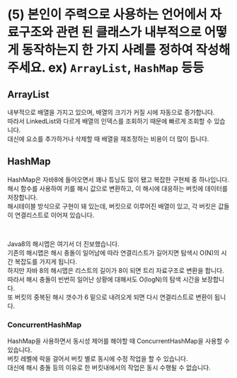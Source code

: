# (5) 본인이 주력으로 사용하는 언어에서 자료구조와 관련 된 클래스가 내부적으로 어떻게 동작하는지 한 가지 사례를 정하여 작성해주세요. ex) `ArrayList`, `HashMap` 등등

## ArrayList

내부적으로 배열을 가지고 있으며, 배열의 크기가 커질 시에 자동으로 증가합니다.  
따라서 LinkedList와 다르게 배열의 인덱스를 조회하기 때문에 빠르게 조회할 수 있습니다.  
대신에 요소를 추가하거나 삭제할 때 배열을 재조정하는 비용이 더 많이 듭니다.  

## HashMap

HashMap은 자바8에 들어오면서 꽤나 튜닝도 많이 됐고 복잡한 구현체 중 하나입니다.  
해시 함수를 사용하여 키를 해시 값으로 변환하고, 이 해시에 대응하는 버킷에 데이터를 저장합니다.  
해시테이블 방식으로 구현이 돼 있는데, 버킷으로 이루어진 배열이 있고, 각 버킷은 값들이 연결리스트로 이어져 있습니다.  

<br />

Java8의 해시맵은 여기서 더 진보했습니다.  
기존의 해시맵은 해시 충돌이 일어남에 따라 연결리스트가 길어지면 탐색시 O(N)의 시간 복잡도를 가지게 됩니다.  
하지만 자바 8의 해시맵은 리스트의 길이가 8이 되면 트리 자료구조로 변환을 합니다.  
따라서 해시 충돌이 빈번히 일어난 상황에 대해서도 O(logN)의 탐색 시간을 보장합니다.  
또 버킷의 중복된 해시 갯수가 6 밑으로 내려오게 되면 다시 연결리스트로 변환이 됩니다.  

### ConcurrentHashMap

HashMap을 사용하면서 동시성 제어를 해야할 때 ConcurrentHashMap을 사용할 수 있습니다.  
버킷 레벨에 락을 걸어서 버킷 별로 동시에 수정 작업을 할 수 있습니다.  
대신에 해시 충돌 등의 이유로 한 버킷내에서의 작업은 동시 수행될 수 없습니다.  
